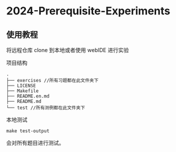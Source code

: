 # 2024-Prerequisite-Experiments

## 使用教程

将远程仓库 clone 到本地或者使用 webIDE 进行实验

项目结构

```
.
├── exercises //所有习题都在此文件夹下
├── LICENSE
├── Makefile 
├── README.en.md
├── README.md
└── test //所有测例都在此文件夹下
```

本地测试

```
make test-output
```

会对所有题目进行测试。
